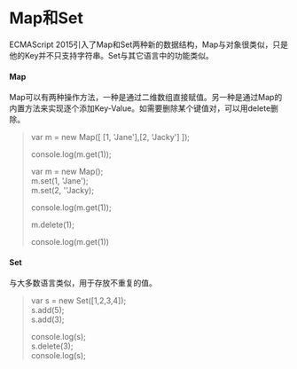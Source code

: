 # Map和Set

ECMAScript 2015引入了Map和Set两种新的数据结构，Map与对象很类似，只是他的Key并不只支持字符串。Set与其它语言中的功能类似。

#### Map

Map可以有两种操作方法，一种是通过二维数组直接赋值。另一种是通过Map的内置方法来实现逐个添加Key-Value。如需要删除某个键值对，可以用delete删除。

> var m = new Map\(\[ \[1, 'Jane'\],\[2, 'Jacky'\] \]\);
>
> console.log\(m.get\(1\)\);
>
> var m = new Map\(\);  
> m.set\(1, 'Jane'\);  
> m.set\(2, ''Jacky\);
>
> console.log\(m.get\(1\)\);
>
> m.delete\(1\);
>
> console.log\(m.get\(1\)\)

#### Set

与大多数语言类似，用于存放不重复的值。

> var s = new Set\(\[1,2,3,4\]\);  
> s.add\(5\);  
> s.add\(3\);
>
> console.log\(s\);  
> s.delete\(3\);  
> console.log\(s\);



